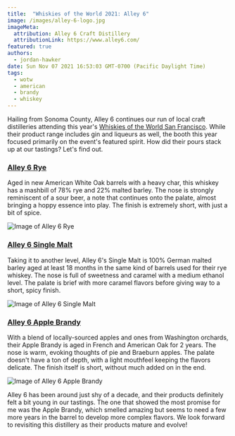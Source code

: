 ```yaml
---
title:  "Whiskies of the World 2021: Alley 6"
image: /images/alley-6-logo.jpg
imageMeta:
  attribution: Alley 6 Craft Distillery
  attributionLink: https://www.alley6.com/
featured: true
authors:
  - jordan-hawker
date: Sun Nov 07 2021 16:53:03 GMT-0700 (Pacific Daylight Time)
tags:
  - wotw
  - american
  - brandy
  - whiskey
---
```

  
Hailing from Sonoma County, Alley 6 continues our run of local craft distilleries 
attending this year's [Whiskies of the World San Francisco](/whiskies-of-the-world-2021). 
While their product range includes gin and liqueurs as well, the booth this year 
focused primarily on the event's featured spirit. How did their pours stack up at 
our tastings? Let's find out.

### <a href="https://bit.ly/hdalley6ryetws" target="blank">Alley 6 Rye</a>

Aged in new American White Oak barrels with a heavy char, this whiskey has a 
mashbill of 78% rye and 22% malted barley. The nose is strongly reminiscent of a 
sour beer, a note that continues onto the palate, almost bringing a hoppy essence 
into play. The finish is extremely short, with just a bit of spice.

![Image of Alley 6 Rye](/images/wotw-2021-alley6-rye.jpg)

### <a href="https://bit.ly/hdalley6smtws" target="blank">Alley 6 Single Malt</a>

Taking it to another level, Alley 6's Single Malt is 100% German malted barley aged 
at least 18 months in the same kind of barrels used for their rye whiskey. The nose 
is full of sweetness and caramel with a medium ethanol level. The palate is brief 
with more caramel flavors before giving way to a short, spicy finish.

![Image of Alley 6 Single Malt](/images/wotw-2021-alley6-single-malt.jpg)

### <a href="https://bit.ly/hdalley6applebrandy" target="blank">Alley 6 Apple Brandy</a>

With a blend of locally-sourced apples and ones from Washington orchards, their Apple 
Brandy is aged in French and American Oak for 2 years. The nose is warm, evoking thoughts 
of pie and Braeburn apples. The palate doesn't have a ton of depth, with a light mouthfeel 
keeping the flavors delicate. The finish itself is short, without much added on in the end.

![Image of Alley 6 Apple Brandy](/images/wotw-2021-alley6-apple-brandy.jpg)

Alley 6 has been around just shy of a decade, and their products definitely felt a bit young 
in our tastings. The one that showed the most promise for me was the Apple Brandy, which 
smelled amazing but seems to need a few more years in the barrel to develop more complex 
flavors. We look forward to revisiting this distillery as their products mature and evolve!
